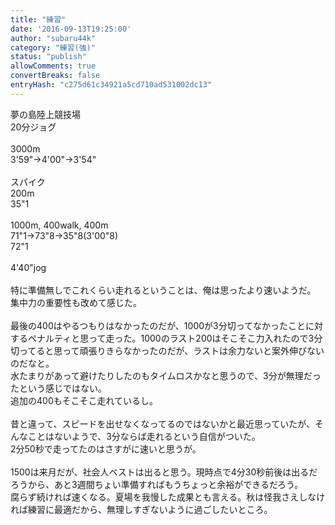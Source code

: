 ```yaml
---
title: "練習"
date: '2016-09-13T19:25:00'
author: "subaru44k"
category: "練習(強)"
status: "publish"
allowComments: true
convertBreaks: false
entryHash: "c275d61c34921a5cd710ad531002dc13"
---
```

夢の島陸上競技場<br>
20分ジョグ<br>
<br>
3000m<br>
3'59"→4'00"→3'54"<br>
<br>
スパイク<br>
200m<br>
35"1<br>
<br>
1000m, 400walk, 400m<br>
71"1→73"8→35"8(3'00"8)<br>
72"1<br>
<br>
4'40"jog<br>
<br>
特に準備無しでこれくらい走れるということは、俺は思ったより速いようだ。<br>
集中力の重要性も改めて感じた。<br>
<br>
最後の400はやるつもりはなかったのだが、1000が3分切ってなかったことに対するペナルティと思って走った。1000のラスト200はそこそこ力入れたので3分切ってると思って頑張りきらなかったのだが、ラストは余力ないと案外伸びないのだなと。<br>
水たまりがあって避けたりしたのもタイムロスかなと思うので、3分が無理だったという感じではない。<br>
追加の400もそこそこ走れているし。<br>
<br>
昔と違って、スピードを出せなくなってるのではないかと最近思っていたが、そんなことはないようで、3分ならば走れるという自信がついた。<br>
2分50秒で走ってたのはさすがに速いと思うが。<br>
<br>
1500は来月だが、社会人ベストは出ると思う。現時点で4分30秒前後は出るだろうから、あと3週間ちょい準備すればもうちょっと余裕ができるだろう。<br>
腐らず続ければ速くなる。夏場を我慢した成果とも言える。秋は怪我さえしなければ練習に最適だから、無理しすぎないように過ごしたいところ。
